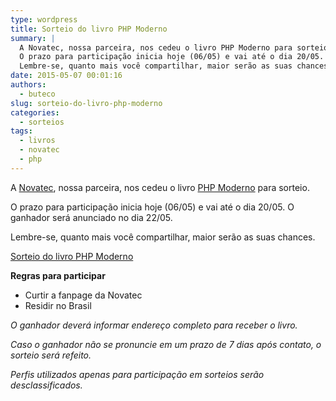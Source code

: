 ```yaml
---
type: wordpress
title: Sorteio do livro PHP Moderno
summary: |
  A Novatec, nossa parceira, nos cedeu o livro PHP Moderno para sorteio.
  O prazo para participação inicia hoje (06/05) e vai até o dia 20/05. O ganhador será anunciado no dia 22/05.
  Lembre-se, quanto mais você compartilhar, maior serão as suas chances.
date: 2015-05-07 00:01:16
authors:
  - buteco
slug: sorteio-do-livro-php-moderno
categories:
  - sorteios
tags:
  - livros
  - novatec
  - php
---
```


A <a href="http://www.novatec.com.br/" target="_blank">Novatec</a>, nossa parceira, nos cedeu o livro <a href="http://www.novatec.com.br/livros/phpmoderno/" target="_blank">PHP Moderno</a> para sorteio.

O prazo para participação inicia hoje (06/05) e vai até o dia 20/05. O ganhador será anunciado no dia 22/05.

Lembre-se, quanto mais você compartilhar, maior serão as suas chances.

<a class="e-widget" href="https://gleam.io/i34co/sorteio-do-livro-php-moderno" rel="nofollow">Sorteio do livro PHP Moderno</a>

<script type="text/javascript" src="https://js.gleam.io/e.js" async="true"></script>

<strong>Regras para participar</strong>

<ul>
	<li>Curtir a fanpage da Novatec</li>
	<li>Residir no Brasil</li>
</ul>

<em>O ganhador deverá informar endereço completo para receber o livro.</em>

<em>Caso o ganhador não se pronuncie em um prazo de 7 dias após contato, o sorteio será refeito.</em>

<em>Perfis utilizados apenas para participação em sorteios serão desclassificados.</em>
